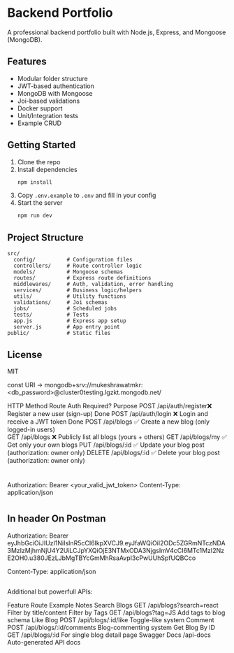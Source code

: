 # Backend Portfolio

A professional backend portfolio built with Node.js, Express, and Mongoose (MongoDB).

## Features

- Modular folder structure
- JWT-based authentication
- MongoDB with Mongoose
- Joi-based validations
- Docker support
- Unit/Integration tests
- Example CRUD

## Getting Started

1. Clone the repo  
2. Install dependencies  
   ```bash
   npm install
   ```
3. Copy `.env.example` to `.env` and fill in your config  
4. Start the server  
   ```bash
   npm run dev
   ```

## Project Structure

```plaintext
src/
  config/          # Configuration files
  controllers/     # Route controller logic
  models/          # Mongoose schemas
  routes/          # Express route definitions
  middlewares/     # Auth, validation, error handling
  services/        # Business logic/helpers
  utils/           # Utility functions
  validations/     # Joi schemas
  jobs/            # Scheduled jobs
  tests/           # Tests
  app.js           # Express app setup
  server.js        # App entry point
public/            # Static files
```

## License

MIT


const URI -> mongodb+srv://mukeshrawatmkr:<db_password>@cluster0testing.lgzkt.mongodb.net/

HTTP Method	   Route	         Auth Required?	               Purpose
POST	         /api/auth/register❌	Register a new user (sign-up)                       Done
POST	          /api/auth/login	❌	Login and receive a JWT token                      Done
POST	          /api/blogs	      ✅	Create a new blog (only logged-in users)              
GET	           /api/blogs	   ❌	Publicly list all blogs (yours + others)
GET	           /api/blogs/my	✅	Get only your own blogs
PUT	         /api/blogs/:id	   ✅	Update your blog post (authorization: owner only)
DELETE	      /api/blogs/:id	   ✅	Delete your blog post (authorization: owner only)

#
Authorization: Bearer <your_valid_jwt_token>
Content-Type: application/json
#


## In header On Postman
Authorization:
Bearer eyJhbGciOiJIUzI1NiIsInR5cCI6IkpXVCJ9.eyJfaWQiOiI2ODc5ZGRmNTczNDA3MzIzMjhmNjU4Y2UiLCJpYXQiOjE3NTMxODA3NjgsImV4cCI6MTc1MzI2NzE2OH0.u380JEzLJbMgTBYcGmMhRsaAvpI3cPwUUhSpfUQBCco

Content-Type:
application/json
##


Additional but powerfull APIs:

Feature	         Route Example	                   Notes
Search Blogs	   GET /api/blogs?search=react	     Filter by title/content
Filter by Tags	   GET /api/blogs?tag=JS	            Add tags to blog schema
Like Blog	      POST /api/blogs/:id/like	         Toggle-like system
Comment	         POST /api/blogs/:id/comments     	Blog-commenting system
Get Blog By ID	   GET /api/blogs/:id               	For single blog detail page
Swagger Docs	   /api-docs                        	Auto-generated API docs


